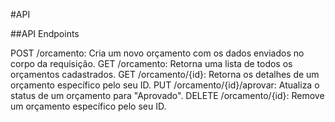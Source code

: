 #API

##API Endpoints

POST /orcamento: Cria um novo orçamento com os dados enviados no corpo da requisição.
GET /orcamento: Retorna uma lista de todos os orçamentos cadastrados.
GET /orcamento/{id}: Retorna os detalhes de um orçamento específico pelo seu ID.
PUT /orcamento/{id}/aprovar: Atualiza o status de um orçamento para "Aprovado".
DELETE /orcamento/{id}: Remove um orçamento específico pelo seu ID.
